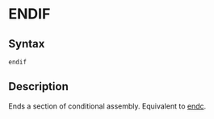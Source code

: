 # ENDIF

## Syntax
```assembly
endif
```

## Description
Ends a section of conditional assembly. Equivalent to [endc](endc.md).
